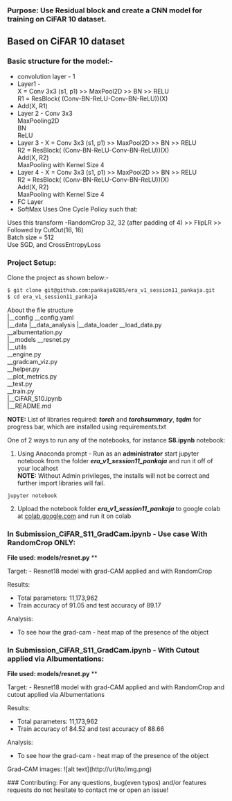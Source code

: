 ### Purpose: Use Residual block and create a CNN model for training on CiFAR 10 dataset.

## Based on CiFAR 10 dataset
### Basic structure for the model:- 
-   convolution layer - 1
-   Layer1 - <br/>
    X = Conv 3x3 (s1, p1) >> MaxPool2D >> BN >> RELU  <br/>
    R1 = ResBlock( (Conv-BN-ReLU-Conv-BN-ReLU))(X)  <br/>
-   Add(X, R1)
-   Layer 2 -
    Conv 3x3   <br/>
    MaxPooling2D <br/>
    BN <br/>
    ReLU <br/>
-   Layer 3 -
    X = Conv 3x3 (s1, p1) >> MaxPool2D >> BN >> RELU  <br/>
    R2 = ResBlock( (Conv-BN-ReLU-Conv-BN-ReLU))(X)  <br/>
    Add(X, R2) <br/>
    MaxPooling with Kernel Size 4 <br/>
-   Layer 4 -
    X = Conv 3x3 (s1, p1) >> MaxPool2D >> BN >> RELU  <br/>
    R2 = ResBlock( (Conv-BN-ReLU-Conv-BN-ReLU))(X)  <br/>
    Add(X, R2) <br/>
    MaxPooling with Kernel Size 4 <br/>
-   FC Layer 
-   SoftMax
Uses One Cycle Policy such that: <br/>

Uses this transform -RandomCrop 32, 32 (after padding of 4) >> FlipLR >> Followed by CutOut(16, 16) <br/>
Batch size = 512 <br/>
Use SGD, and CrossEntropyLoss <br/>

### Project Setup:
Clone the project as shown below:-

```bash
$ git clone git@github.com:pankaja0285/era_v1_session11_pankaja.git
$ cd era_v1_session11_pankaja
```
About the file structure</br>
|__config
   __config.yaml<br/>
|__data
|__data_analysis
|__data_loader
   __load_data.py<br/>
   __albumentation.py<br/>
|__models
   __resnet.py<br/>
|__utils   
   __engine.py<br/>
   __gradcam_viz.py<br/>
   __helper.py<br/>
   __plot_metrics.py<br/>
   __test.py<br/>
   __train.py<br/>
|__CiFAR_S10.ipynb<br/>
|__README.md<br/>

**NOTE:** List of libraries required: ***torch*** and ***torchsummary***, ***tqdm*** for progress bar, which are installed using requirements.txt<br/>

One of 2 ways to run any of the notebooks, for instance **S8.ipynb** notebook:<br/>
1. Using Anaconda prompt - Run as an **administrator** start jupyter notebook from the folder ***era_v1_session11_pankaja*** and run it off of your localhost<br/>
**NOTE:** Without Admin privileges, the installs will not be correct and further import libraries will fail. <br/>
```
jupyter notebook
```
2. Upload the notebook folder ***era_v1_session11_pankaja*** to google colab at [colab.google.com](https://colab.research.google.com/) and run it on colab<br/>

### In Submission_CiFAR_S11_GradCam.ipynb - Use case With RandomCrop ONLY:
**File used: models/resnet.py**
**
<p>
Target:
- Resnet18 model with grad-CAM applied and with RandomCrop

Results:
- Total parameters: 11,173,962
- Train accuracy of 91.05 and test accuracy of 89.17 

Analysis:
- To see how the grad-cam - heat map of the presence of the object
</p>

### In Submission_CiFAR_S11_GradCam.ipynb - With Cutout applied via Albumentations:
**File used: models/resnet.py**
**
<p>
Target:
- Resnet18 model with grad-CAM applied and with RandomCrop and cutout applied via Albumentations

Results:
- Total parameters: 11,173,962
- Train accuracy of 84.52 and test accuracy of 88.66 

Analysis:
- To see how the grad-cam - heat map of the presence of the object
</p>

<p>
    Grad-CAM images:
    ![alt text](http://url/to/img.png)
</p>
### Contributing:
For any questions, bug(even typos) and/or features requests do not hesitate to contact me or open an issue!
